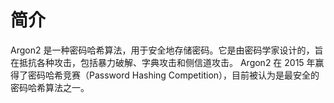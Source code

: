 # 简介
Argon2 是一种密码哈希算法，用于安全地存储密码。它是由密码学家设计的，旨在抵抗各种攻击，包括暴力破解、字典攻击和侧信道攻击。
Argon2 在 2015 年赢得了密码哈希竞赛（Password Hashing Competition），目前被认为是最安全的密码哈希算法之一。
